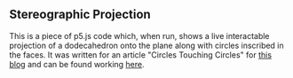 ## Stereographic Projection

This is a piece of p5.js code which, when run, shows a live interactable projection of a dodecahedron onto the plane along with circles inscribed in the faces. It was written for an article "Circles Touching Circles" for [this blog](https://n-simplex.github.io/) and can be found working [here](https://n-simplex.github.io/stereographic).
